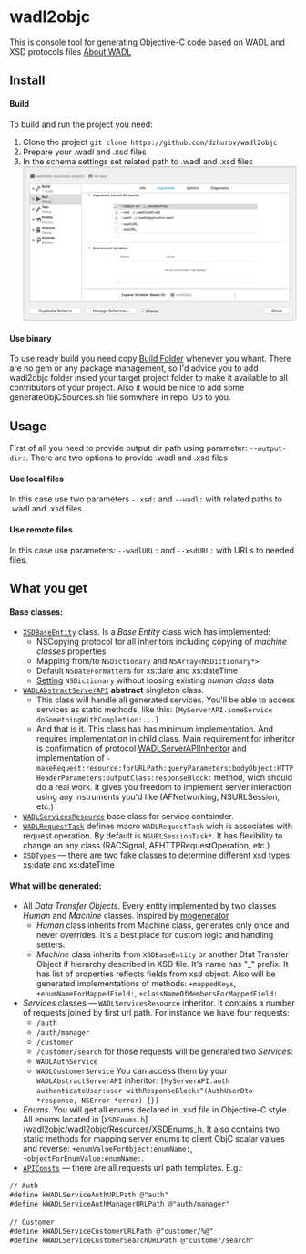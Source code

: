 wadl2objc
=========

This is console tool for generating Objective-C code based on WADL and XSD protocols files
[About WADL](https://en.wikipedia.org/wiki/Web_Application_Description_Language)

## Install 

#### Build
To build and run the project you need: 
1. Clone the project `git clone https://github.com/dzhurov/wadl2objc`
2. Prepare your .wadl and .xsd files
3. In the schema settings set related path to .wadl and .xsd files 
![Schema settings](doc/schema_parameters.png)

#### Use binary 
To use ready build you need copy [Build Folder](wadl2objc/BUILD/Release/) whenever you whant. There are no gem or any package management, so I'd advice you to add wadl2objc folder insied your target project folder to make it available to all contributors of your project. Also it would be nice to add some generateObjCSources.sh file somwhere in repo. Up to you.

## Usage 
First of all you need to provide output dir path using parameter: `--output-dir:`.
There are two options to provide .wadl and .xsd files

#### Use local files
In this case use two parameters `--xsd:` and `--wadl:` with related paths to .wadl and .xsd files.

#### Use remote files
In this case use parameters: `--wadlURL:` and `--xsdURL:` with URLs to needed files. 

## What you get
#### Base classes:
- [`XSDBaseEntity`](wadl2objc/wadl2objc/Resources/XSDBaseEntity.h) class. Is a _Base Entity_ class wich has implemented:
  - NSCopying protocol for all inheritors including copying of _machine classes_ properties
  - Mapping from/to `NSDictionary` and `NSArray<NSDictionary*>`
  - Default `NSDateFormatter`s for xs:date and xs:dateTime
  - [Setting](wadl2objc/wadl2objc/Resources/XSDBaseEntity.h#L77) `NSDictionary` without loosing existing _human class_ data
- [`WADLAbstractServerAPI`](wadl2objc/wadl2objc/Resources/WADLAbstractServerAPI.h) __abstract__ singleton class. 
  - This class will handle all generated services. You'll be able to access services as static methods, like this: `[MyServerAPI.someService doSomethingWithCompletion:...]`
  - And that is it. This class has has minimum implementation. And requires implementation in child class. Main requirement for inheritor is confirmation of protocol [WADLServerAPIInheritor](wadl2objc/wadl2objc/Resources/WADLAbstractServerAPI.h#20) and implementation of `-makeRequest:resource:forURLPath:queryParameters:bodyObject:HTTPHeaderParameters:outputClass:responseBlock:` method, wich should do a real work. It gives you freedom to implement server interaction using any instruments you'd like (AFNetworking, NSURLSession, etc.)
- [`WADLServicesResource`](wadl2objc/wadl2objc/Resources/WADLServicesResource.h) base class for service containder.
- [`WADLRequestTask`](wadl2objc/wadl2objc/Resources/WADLRequestTask.h) defines macro `WADLRequestTask` wich is associates with request operation. By default is `NSURLSessionTask*`. It has flexibility to change on any class (RACSignal, AFHTTPRequestOperation, etc.)
- [`XSDTypes`](wadl2objc/wadl2objc/Resources/XSDTypes.h) — there are two fake classes to determine different xsd types: xs:date and xs:dateTime

#### What will be generated:
- All _Data Transfer Objects_. Every entity implemented by two classes _Human_ and _Machine_ classes. Inspired by [mogenerator](https://github.com/rentzsch/mogenerator)
  - _Human_ class inherits from Machine class, generates only once and never overrides. It's a best place for custom logic and handling setters. 
  - _Machine_ class inherits from `XSDBaseEntity` or another Dtat Transfer Object if hierarchy described in XSD file. It's name has "\_" prefix. It has list of properties reflects fields from xsd object. Also will be generated implementations of methods: `+mappedKeys`, `+enumNameForMappedField:`, `+classNameOfMembersForMappedField:`
- _Services_ classes — `WADLServicesResource` inheritor. It contains a number of requests joined by first url path. For instance we have four requests: 
  - `/auth`
  - `/auth/manager`
  - `/customer`
  - `/customer/search`
for those requests will be generated two _Services_:
  - `WADLAuthService`
  - `WADLCustomerService`
You can access them by your `WADLAbstractServerAPI` inheritor: `[MyServerAPI.auth authenticateUser:user withResponseBlock:^(AuthUserDto *response, NSError *error) {}]`
- _Enums_. You will get all enums declared in .xsd file in Objective-C style. All enums located in [`XSDEnums.h`](wadl2objc/wadl2objc/Resources/XSDEnums_h. It also contains two static methods for mapping server enums to client ObjC scalar values and reverse: `+enumValueForObject:enumName:`, `+objectForEnumValue:enumName:`.
- [`APIConsts`](wadl2objc/wadl2objc/Resources/APIConsts.h) — there are all requests url path templates. E.g.: 
```
// Auth
#define kWADLServiceAuthURLPath @"auth"
#define kWADLServiceAuthManagerURLPath @"auth/manager"

// Customer
#define kWADLServiceCustomerURLPath @"customer/%@"
#define kWADLServiceCustomerSearchURLPath @"customer/search"
```
